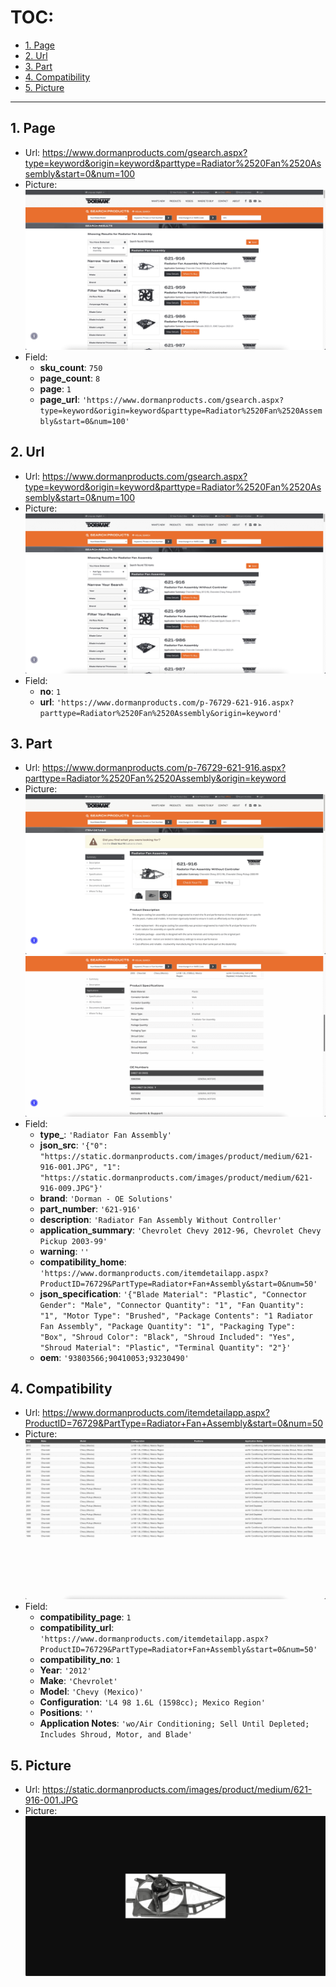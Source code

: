 # TOC:

- [1. Page](#1-page)
- [2. Url](#2-url)
- [3. Part](#3-part)
- [4. Compatibility](#4-compatibility)
- [5. Picture](#5-picture)

- - -

## 1. Page

- Url: https://www.dormanproducts.com/gsearch.aspx?type=keyword&origin=keyword&parttype=Radiator%2520Fan%2520Assembly&start=0&num=100
- Picture:<br />![alt pic.png](./pic/2/01.png)
- Field:
  - **sku_count**: `750`
  - **page_count**: `8`
  - **page**: `1`
  - **page_url**: `'https://www.dormanproducts.com/gsearch.aspx?type=keyword&origin=keyword&parttype=Radiator%2520Fan%2520Assembly&start=0&num=100'`

## 2. Url

- Url: https://www.dormanproducts.com/gsearch.aspx?type=keyword&origin=keyword&parttype=Radiator%2520Fan%2520Assembly&start=0&num=100
- Picture:<br />![alt pic.png](./pic/2/02.png)
- Field:
  - **no**: `1`
  - **url**: `'https://www.dormanproducts.com/p-76729-621-916.aspx?parttype=Radiator%2520Fan%2520Assembly&origin=keyword'`

## 3. Part

- Url: https://www.dormanproducts.com/p-76729-621-916.aspx?parttype=Radiator%2520Fan%2520Assembly&origin=keyword
- Picture:<br />![alt pic.png](./pic/2/03.1.png)<br />![alt pic.png](./pic/2/03.2.png)
- Field:
  - **type_**: `'Radiator Fan Assembly'`
  - **json_src**: `'{"0": "https://static.dormanproducts.com/images/product/medium/621-916-001.JPG", "1": "https://static.dormanproducts.com/images/product/medium/621-916-009.JPG"}'`
  - **brand**: `'Dorman - OE Solutions'`
  - **part_number**: `'621-916'`
  - **description**: `'Radiator Fan Assembly Without Controller'`
  - **application_summary**: `'Chevrolet Chevy 2012-96, Chevrolet Chevy Pickup 2003-99'`
  - **warning**: `''`
  - **compatibility_home**: `'https://www.dormanproducts.com/itemdetailapp.aspx?ProductID=76729&PartType=Radiator+Fan+Assembly&start=0&num=50'`
  - **json_specification**: `'{"Blade Material": "Plastic", "Connector Gender": "Male", "Connector Quantity": "1", "Fan Quantity": "1", "Motor Type": "Brushed", "Package Contents": "1 Radiator Fan Assembly", "Package Quantity": "1", "Packaging Type": "Box", "Shroud Color": "Black", "Shroud Included": "Yes", "Shroud Material": "Plastic", "Terminal Quantity": "2"}'`
  - **oem**: `'93803566;90410053;93230490'`

## 4. Compatibility

- Url: https://www.dormanproducts.com/itemdetailapp.aspx?ProductID=76729&PartType=Radiator+Fan+Assembly&start=0&num=50
- Picture:<br />![alt pic.png](./pic/2/04.png)
- Field:
  - **compatibility_page**: `1`
  - **compatibility_url**: `'https://www.dormanproducts.com/itemdetailapp.aspx?ProductID=76729&PartType=Radiator+Fan+Assembly&start=0&num=50'`
  - **compatibility_no**: `1`
  - **Year**: `'2012'`
  - **Make**: `'Chevrolet'`
  - **Model**: `'Chevy (Mexico)'`
  - **Configuration**: `'L4 98 1.6L (1598cc); Mexico Region'`
  - **Positions**: `''`
  - **Application Notes**: `'wo/Air Conditioning; Sell Until Depleted; Includes Shroud, Motor, and Blade'`

## 5. Picture

- Url: https://static.dormanproducts.com/images/product/medium/621-916-001.JPG
- Picture:<br />![alt pic.png](./pic/2/05.png)
